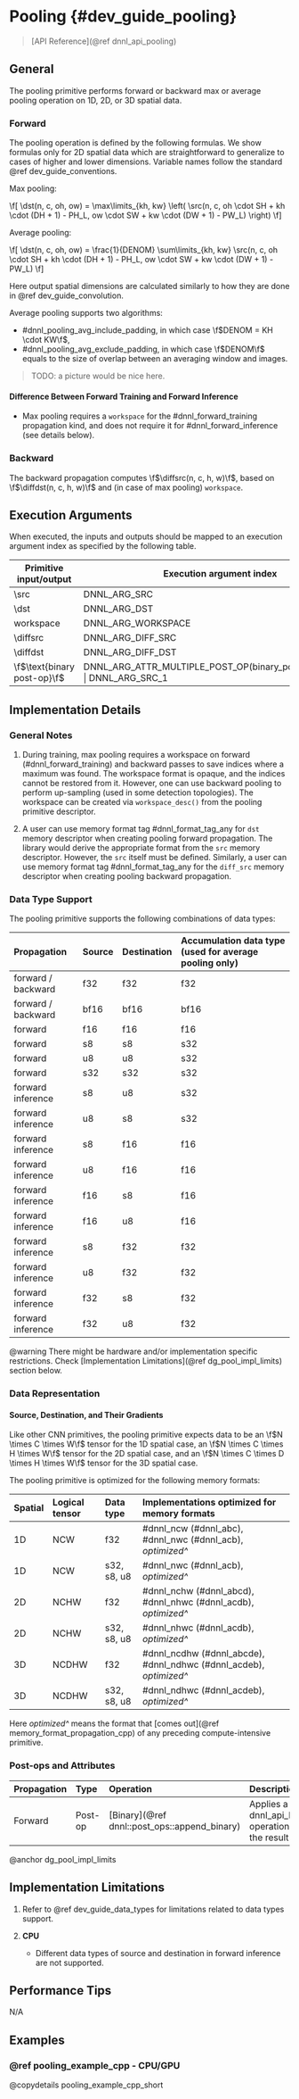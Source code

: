 Pooling {#dev_guide_pooling}
============================

>
> [API Reference](@ref dnnl_api_pooling)
>

## General

The pooling primitive performs forward or backward max or average pooling
operation on 1D, 2D, or 3D spatial data.

### Forward

The pooling operation is defined by the following formulas.
We show formulas only for 2D spatial data which are straightforward to
generalize to cases of higher and lower dimensions. Variable names follow the
standard @ref dev_guide_conventions.

Max pooling:

\f[
    \dst(n, c, oh, ow) =
        \max\limits_{kh, kw}
        \left(
            \src(n, c, oh \cdot SH + kh \cdot (DH + 1) - PH_L, ow \cdot SW + kw \cdot (DW + 1) - PW_L)
        \right)
\f]

Average pooling:

\f[
    \dst(n, c, oh, ow) =
        \frac{1}{DENOM}
        \sum\limits_{kh, kw}
            \src(n, c, oh \cdot SH + kh \cdot (DH + 1) - PH_L, ow \cdot SW + kw \cdot (DW + 1) - PW_L)
\f]

Here output spatial dimensions are calculated similarly to how they are done in
@ref dev_guide_convolution.

Average pooling supports two algorithms:
- #dnnl_pooling_avg_include_padding, in which case \f$DENOM = KH \cdot KW\f$,
- #dnnl_pooling_avg_exclude_padding, in which case \f$DENOM\f$ equals to the
  size of overlap between an averaging window and images.

> TODO: a picture would be nice here.

#### Difference Between Forward Training and Forward Inference

- Max pooling requires a `workspace` for the #dnnl_forward_training propagation
  kind, and does not require it for #dnnl_forward_inference (see details below).

### Backward

The backward propagation computes \f$\diffsrc(n, c, h,
w)\f$, based on \f$\diffdst(n, c, h, w)\f$ and (in
case of max pooling) `workspace`.

## Execution Arguments
When executed, the inputs and outputs should be mapped to an execution
argument index as specified by the following table.

| Primitive input/output      | Execution argument index                                                  |
| ---                         | ---                                                                       |
| \src                        | DNNL_ARG_SRC                                                              |
| \dst                        | DNNL_ARG_DST                                                              |
| workspace                   | DNNL_ARG_WORKSPACE                                                        |
| \diffsrc                    | DNNL_ARG_DIFF_SRC                                                         |
| \diffdst                    | DNNL_ARG_DIFF_DST                                                         |
| \f$\text{binary post-op}\f$ | DNNL_ARG_ATTR_MULTIPLE_POST_OP(binary_post_op_position) \| DNNL_ARG_SRC_1 |

## Implementation Details

### General Notes

1. During training, max pooling requires a workspace on forward
   (#dnnl_forward_training) and backward passes to save indices where a maximum
   was found. The workspace format is opaque, and the indices cannot be restored
   from it. However, one can use backward pooling to perform up-sampling (used
   in some detection topologies). The workspace can be created via
   `workspace_desc()` from the pooling primitive descriptor.

2. A user can use memory format tag #dnnl_format_tag_any for `dst` memory
   descriptor when creating pooling forward propagation. The library would
   derive the appropriate format from the `src` memory descriptor. However,
   the `src` itself must be defined. Similarly, a user can use memory format tag
   #dnnl_format_tag_any for the `diff_src` memory descriptor when creating
   pooling backward propagation.

### Data Type Support

The pooling primitive supports the following combinations of data types:

| Propagation        | Source | Destination | Accumulation data type (used for average pooling only)
| :--                | :--    | :--         | :--
| forward / backward | f32    | f32         | f32
| forward / backward | bf16   | bf16        | bf16
| forward            | f16    | f16         | f16
| forward            | s8     | s8          | s32
| forward            | u8     | u8          | s32
| forward            | s32    | s32         | s32
| forward inference  | s8     | u8          | s32
| forward inference  | u8     | s8          | s32
| forward inference  | s8     | f16         | f16
| forward inference  | u8     | f16         | f16
| forward inference  | f16    | s8          | f16
| forward inference  | f16    | u8          | f16
| forward inference  | s8     | f32         | f32
| forward inference  | u8     | f32         | f32
| forward inference  | f32    | s8          | f32
| forward inference  | f32    | u8          | f32

@warning
    There might be hardware and/or implementation specific restrictions.
    Check [Implementation Limitations](@ref dg_pool_impl_limits) section below.

### Data Representation

#### Source, Destination, and Their Gradients

Like other CNN primitives, the pooling primitive expects data to be
an \f$N \times C \times W\f$ tensor for the 1D spatial case,
an \f$N \times C \times H \times W\f$ tensor for the 2D spatial case, and
an \f$N \times C \times D \times H \times W\f$ tensor for the 3D spatial case.

The pooling primitive is optimized for the following memory formats:

| Spatial | Logical tensor | Data type   | Implementations optimized for memory formats                       |
| :--     | :--            | :--         | :--                                                                |
| 1D      | NCW            | f32         | #dnnl_ncw (#dnnl_abc), #dnnl_nwc (#dnnl_acb), *optimized^*         |
| 1D      | NCW            | s32, s8, u8 | #dnnl_nwc (#dnnl_acb), *optimized^*                                |
| 2D      | NCHW           | f32         | #dnnl_nchw (#dnnl_abcd), #dnnl_nhwc (#dnnl_acdb), *optimized^*     |
| 2D      | NCHW           | s32, s8, u8 | #dnnl_nhwc (#dnnl_acdb), *optimized^*                              |
| 3D      | NCDHW          | f32         | #dnnl_ncdhw (#dnnl_abcde), #dnnl_ndhwc (#dnnl_acdeb), *optimized^* |
| 3D      | NCDHW          | s32, s8, u8 | #dnnl_ndhwc (#dnnl_acdeb), *optimized^*                            |

Here *optimized^* means the format that
[comes out](@ref memory_format_propagation_cpp)
of any preceding compute-intensive primitive.

### Post-ops and Attributes

| Propagation | Type    | Operation                                    | Description                                            | Restrictions                        |
| :--         | :--     | :--                                          | :--                                                    | :--                                 |
| Forward     | Post-op | [Binary](@ref dnnl::post_ops::append_binary) | Applies a @ref dnnl_api_binary operation to the result | General binary post-op restrictions |

@anchor dg_pool_impl_limits
## Implementation Limitations

1. Refer to @ref dev_guide_data_types for limitations related to data types
   support.

2. **CPU**
    - Different data types of source and destination in forward inference
      are not supported.

## Performance Tips

N/A

## Examples

### @ref pooling_example_cpp - CPU/GPU

@copydetails pooling_example_cpp_short
